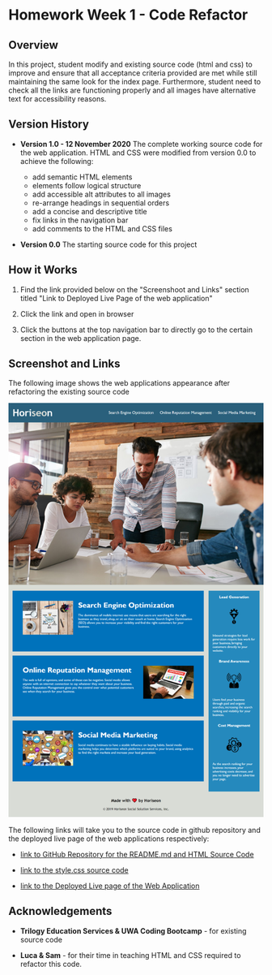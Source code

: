 # Homework Week 1 - Code Refactor

## Overview

In this project, student modify and existing source code (html and css) to improve and ensure that all acceptance criteria provided are met while still maintaining the same look for the index page. Furthermore, student need to check all the links are functioning properly and all images have alternative text for accessibility reasons.

## Version History

* **Version 1.0 - 12 November 2020**
    The complete working source code for the web application. HTML and CSS were modified from version 0.0 to achieve the following:
    * add semantic HTML elements
    * elements follow logical structure
    * add accessible alt attributes to all images
    * re-arrange headings in sequential orders
    * add a concise and descriptive title
    * fix links in the navigation bar
    * add comments to the HTML and CSS files

* **Version 0.0**
    The starting source code for this project

## How it Works

1. Find the link provided below on the "Screenshoot and Links" section titled "Link to Deployed Live Page of the web application"

2. Click the link and open in browser

3. Click the buttons at the top navigation bar to directly go to the certain section in the web application page.

## Screenshot and Links

The following image shows the web applications appearance after refactoring the existing source code

![screenshot of web applications](./assets/images/screenshoot-index-page.png)

The following links will take you to the source code in github repository and the deployed live page of the web applications respectively:

* [link to GitHub Repository for the README.md and HTML Source Code](https://github.com/vsumargo/Homework-Week-1)

* [link to the style.css source code](https://github.com/vsumargo/Homework-Week-1/blob/main/assets/css/style.css)

* [link to the Deployed Live page of the Web Application](https://vsumargo.github.io/Homework-Week-1/)

## Acknowledgements

* **Trilogy Education Services & UWA Coding Bootcamp** - for existing source code

* **Luca & Sam** - for their time in teaching HTML and CSS required to refactor this code.



